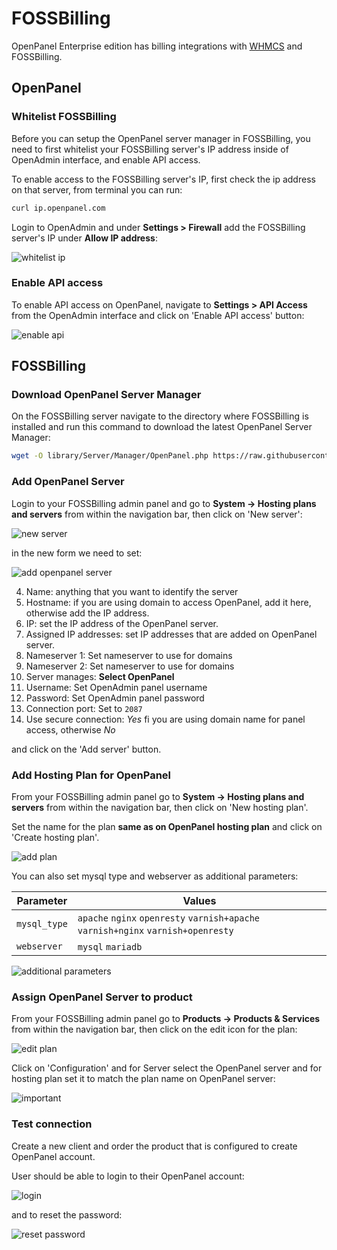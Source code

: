 # FOSSBilling

OpenPanel Enterprise edition has billing integrations with [WHMCS](/docs/articles/extensions/openpanel-and-whmcs/) and FOSSBilling.

## OpenPanel

### Whitelist FOSSBilling

Before you can setup the OpenPanel server manager in FOSSBilling, you need to first whitelist your FOSSBilling server's IP address inside of OpenAdmin interface, and enable API access. 

To enable access to the FOSSBilling server's IP, first check the ip address on that server, from terminal you can run:

```bash
curl ip.openpanel.com
```

Login to OpenAdmin and under **Settings > Firewall** add the FOSSBilling server's IP under **Allow IP address**:

![whitelist ip](https://i.postimg.cc/433M6LBr/2024-08-04-16-10.png)

### Enable API access

To enable API access on OpenPanel, navigate to **Settings > API Access** from the OpenAdmin interface and click on 'Enable API access' button:

![enable api](https://i.postimg.cc/VsthWbWL/2024-08-04-16-14.png)

## FOSSBilling

### Download OpenPanel Server Manager

On the FOSSBilling server navigate to the directory where FOSSBilling is installed and run this command to download the latest OpenPanel Server Manager:

```bash
wget -O library/Server/Manager/OpenPanel.php https://raw.githubusercontent.com/stefanpejcic/FOSSBilling-OpenPanel/main/OpenPanel.php
```

### Add OpenPanel Server

Login to your FOSSBilling admin panel and go to **System -> Hosting plans and servers** from within the navigation bar, then click on 'New server':

![new server](https://i.postimg.cc/bYV8DngC/2024-08-04-15-19.png)

in the new form we need to set:

![add openpanel server](https://i.postimg.cc/jKcjYwHJ/2024-08-04-15-21.png)


4. Name: anything that you want to identify the server
5. Hostname: if you are using domain to access OpenPanel, add it here, otherwise add the IP address.
6. IP: set the IP address of the OpenPanel server.
7. Assigned IP addresses: set IP addresses that are added on OpenPanel server.
8. Nameserver 1: Set nameserver to use for domains
9. Nameserver 2: Set nameserver to use for domains
10. Server manages: **Select OpenPanel**
11. Username: Set OpenAdmin panel username
12. Password: Set OpenAdmin panel password
13. Connection port: Set to `2087`
14. Use secure connection: *Yes* fi you are using domain name for panel access, otherwise *No*

and click on the 'Add server' button.

### Add Hosting Plan for OpenPanel

From your FOSSBilling admin panel go to **System -> Hosting plans and servers** from within the navigation bar, then click on 'New hosting plan'.

Set the name for the plan **same as on OpenPanel hosting plan** and click on 'Create hosting plan'.

![add plan](https://i.postimg.cc/02LsZqL7/2024-08-04-15-23.png)


You can also set mysql type and webserver as additional parameters:

| Parameter    | Values |
| -------- | ------- |
| `mysql_type`  | `apache` `nginx` `openresty` `varnish+apache`  `varnish+nginx` `varnish+openresty`  |
| `webserver` | `mysql` `mariadb`     |

![additional parameters](https://i.postimg.cc/S4DGnS4S/2025-05-01-10-33.png)


### Assign OpenPanel Server to product

From your FOSSBilling admin panel go to **Products -> Products & Services** from within the navigation bar, then click on the edit icon for the plan:

![edit plan](https://i.postimg.cc/N0twqkGM/2024-08-04-15-24.png)

Click on 'Configuration' and for Server select the OpenPanel server and for hosting plan set it to match the plan name on OpenPanel server:

![important](https://i.postimg.cc/GmG155CV/2024-08-04-15-26.png)

### Test connection

Create a new client and order the product that is configured to create OpenPanel account.

User should be able to login to their OpenPanel account:

![login](https://i.postimg.cc/x882pjf3/2024-08-04-15-17.png)

and to reset the password:

![reset password](https://i.postimg.cc/PJ7kgGNs/2024-08-04-15-17-1.png)
